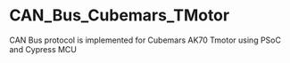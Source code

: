 # CAN_Bus_Cubemars_TMotor
CAN Bus protocol is implemented for Cubemars AK70 Tmotor using PSoC and Cypress MCU
